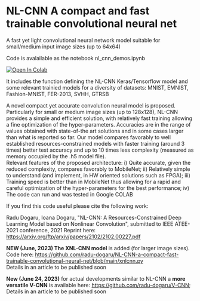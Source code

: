 # NL-CNN A compact and fast trainable convolutional neural net
A fast yet light convolutional neural network model suitable for small/medium input image sizes (up to 64x64)

Code is avalailable as the notebook nl_cnn_demos.ipynb 

<a href="https://colab.research.google.com/github/radu-dogaru/NL-CNN-a-compact-fast-trainable-convolutional-neural-net/blob/main/nl_cnn_demos.ipynb">
  <img src="https://colab.research.google.com/assets/colab-badge.svg" alt="Open In Colab"/>
</a>


It includes the function defining the NL-CNN Keras/Tensorflow model and some relevant trainied models for a diversity of datasets: MNIST, EMNIST, Fashion-MNIST, FER-2013, SVHH, GTRSB

A novel compact yet accurate convolution neural model is proposed. Particularly for small or medium image sizes (up to 128x128), NL-CNN provides a simple and efficient solution, with relatively fast training allowing a fine optimization of the hyper-parameters. Accuracies are in the range of values obtained with state-of-the art solutions and in some cases larger than what is reported so far. Our model compares favorably to well established resources-constrained  models with faster training (around 3 times) better test accuracy and up to 10 times less complexity (measured as memory occupied by the .h5 model file).   
Relevant features of the proposed architecture: 
i) Quite accurate, given the reduced complexity, compares favorably to MobileNet; 
ii) Relatively simple to understand (and implement, in HW oriented solutions such as FPGA); 
iii) Training speed is better than in MobileNet thus allowing for a rapid and careful optimization of the hyper-parameters for the best performance; 
iv) The code can run and was tested in Google COLAB

If you find this code useful please cite the following work:

Radu Dogaru, Ioana Dogaru, "NL-CNN: A Resources-Constrained Deep Learning Model based on Nonlinear Convolution", submitted to IEEE ATEE-2021 conference, 2021 
Reprint here: https://arxiv.org/ftp/arxiv/papers/2102/2102.00227.pdf

**NEW (June, 2023) The XNL-CNN model** is added (for larger image sizes). Code here: https://github.com/radu-dogaru/NL-CNN-a-compact-fast-trainable-convolutional-neural-net/blob/main/xnlcnn.py  
Details in an article to be published soon 

**New (June 24, 2023)** for actual developments similar to NL-CNN a **more versatile V-CNN** is available here: https://github.com/radu-dogaru/V-CNN; Details in an article to be published soon 
